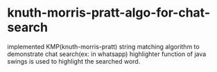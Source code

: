# knuth-morris-pratt-algo-for-chat-search
implemented KMP(knuth-morris-pratt) string matching algorithm to demonstrate chat search(ex: in whatsapp)
highlighter function of java swings is used to highlight the searched word.

